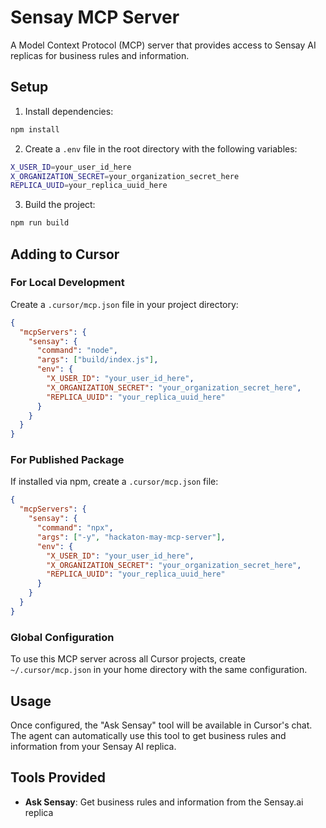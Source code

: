 # Sensay MCP Server

A Model Context Protocol (MCP) server that provides access to Sensay AI replicas for business rules and information.

## Setup

1. Install dependencies:

```bash
npm install
```

2. Create a `.env` file in the root directory with the following variables:

```bash
X_USER_ID=your_user_id_here
X_ORGANIZATION_SECRET=your_organization_secret_here
REPLICA_UUID=your_replica_uuid_here
```

3. Build the project:

```bash
npm run build
```

## Adding to Cursor

### For Local Development

Create a `.cursor/mcp.json` file in your project directory:

```json
{
  "mcpServers": {
    "sensay": {
      "command": "node",
      "args": ["build/index.js"],
      "env": {
        "X_USER_ID": "your_user_id_here",
        "X_ORGANIZATION_SECRET": "your_organization_secret_here",
        "REPLICA_UUID": "your_replica_uuid_here"
      }
    }
  }
}
```

### For Published Package

If installed via npm, create a `.cursor/mcp.json` file:

```json
{
  "mcpServers": {
    "sensay": {
      "command": "npx",
      "args": ["-y", "hackaton-may-mcp-server"],
      "env": {
        "X_USER_ID": "your_user_id_here",
        "X_ORGANIZATION_SECRET": "your_organization_secret_here",
        "REPLICA_UUID": "your_replica_uuid_here"
      }
    }
  }
}
```

### Global Configuration

To use this MCP server across all Cursor projects, create `~/.cursor/mcp.json` in your home directory with the same configuration.

## Usage

Once configured, the "Ask Sensay" tool will be available in Cursor's chat. The agent can automatically use this tool to get business rules and information from your Sensay AI replica.

## Tools Provided

- **Ask Sensay**: Get business rules and information from the Sensay.ai replica
